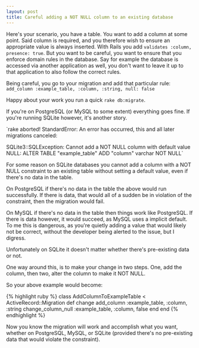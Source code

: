 ```yaml
---
layout: post
title: Careful adding a NOT NULL column to an existing database
---
```


Here's your scenario, you have a table. You want to add a column at some point. Said column is required, and you therefore wish to ensure an appropriate value is always inserted. With Rails you add `validates :column, presence: true`. But you want to be careful, you want to ensure that you enforce domain rules in the database. Say for example the database is accessed via another application as well, you don't want to leave it up to that application to also follow the correct rules.

Being careful, you go to your migration and add that particular rule:
`add_column :example_table, :column, :string, null: false`

Happy about your work you run a quick `rake db:migrate`.

If you're on PostgreSQL (or MySQL to some extent) everything goes fine. If you're running SQLite however, it's another story.

`rake aborted!
StandardError: An error has occurred, this and all later migrations canceled:

SQLite3::SQLException: Cannot add a NOT NULL column with default value NULL: ALTER TABLE "example_table" ADD "column" varchar NOT NULL`

For some reason on SQLite databases you cannot add a column with a NOT NULL constraint to an existing table without setting a default value, even if there's no data in the table.

On PostgreSQL if there's no data in the table the above would run successfully. If there is data, that would all of a sudden be in violation of the constraint, then the migration would fail.

On MySQL if there's no data in the table then things work like PostgreSQL. If there is data however, it would succeed, as MySQL uses a implicit default. To me this is dangerous, as you're quietly adding a value that would likely not be correct, without the developer being alerted to the issue, but I digress.

Unfortunately on SQLite it doesn't matter whether there's pre-existing data or not.

One way around this, is to make your change in two steps. One, add the column, then two, alter the column to make it NOT NULL.

So your above example would become:

{% highlight ruby %}
class AddColumnToExampleTable < ActiveRecord::Migration
  def change
    add_column :example_table, :column, :string
    change_column_null :example_table, :column, false
  end
end
{% endhighlight %}

Now you know the migration will work and accomplish what you want, whether on PostgreSQL, MySQL, or SQLite (provided there's no pre-existing data that would violate the constraint).
